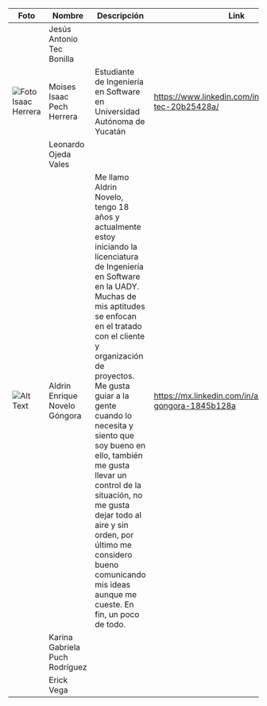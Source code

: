 | Foto | Nombre | Descripción | Link
|--------------|--------------|--------------|--------------|
|     | Jesús Antonio Tec Bonilla   |    |    |
| ![Foto Isaac Herrera](https://github.com/Isaaacccccc/Link1/assets/71403506/8da4111b-8963-4ff3-a026-c2eb0c22b04f) | Moises Isaac Pech Herrera   | Estudiante de Ingeniería en Software en Universidad Autónoma de Yucatán    | https://www.linkedin.com/in/jes%C3%BAs-tec-20b25428a/   |
|     | Leonardo Ojeda Vales   |    |    |
|   ![Alt Text](https://www.linkedin.com/me?trk=p_mwlite_profile_self-secondary_nav#overlay_profile-image-modal)  | Aldrin Enrique Novelo Góngora    |  Me llamo Aldrin Novelo, tengo 18 años y actualmente estoy iniciando la licenciatura de Ingeniería en Software en la UADY. Muchas de mis aptitudes se enfocan en el tratado con el cliente y organización de proyectos. Me gusta guiar a la gente cuando lo necesita y siento que soy bueno en ello, también me gusta llevar un control de la situación, no me gusta dejar todo al aire y sin orden, por último me considero bueno comunicando mis ideas aunque me cueste. En fin, un poco de todo.   |  https://mx.linkedin.com/in/aldrin-novelo-gongora-1845b128a  |
|    | Karina Gabriela Puch Rodríguez   |     |    |
|    | Erick Vega   |    |    |
